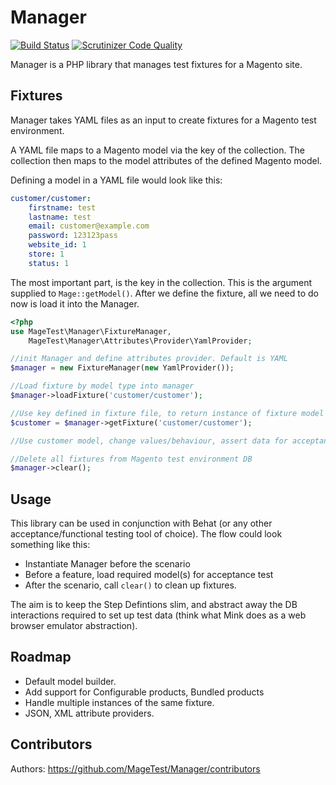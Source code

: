 Manager
===

[![Build Status](https://travis-ci.org/MageTest/Manager.svg?branch=master)](https://travis-ci.org/MageTest/Manager)
[![Scrutinizer Code Quality](https://scrutinizer-ci.com/g/MageTest/Manager/badges/quality-score.png?b=master)](https://scrutinizer-ci.com/g/MageTest/Manager/?branch=master)

Manager is a PHP library that manages test fixtures for a Magento site.

Fixtures
---
Manager takes YAML files as an input to create fixtures for a Magento test environment.

A YAML file maps to a Magento model via the key of the collection. The collection then maps to the model attributes
of the defined Magento model.

Defining a model in a YAML file would look like this:
``` yaml
customer/customer:
    firstname: test
    lastname: test
    email: customer@example.com
    password: 123123pass
    website_id: 1
    store: 1
    status: 1
```
The most important part, is the key in the collection. This is the argument supplied to `Mage::getModel()`.
After we define the fixture, all we need to do now is load it into the Manager.

``` php
<?php
use MageTest\Manager\FixtureManager,
    MageTest\Manager\Attributes\Provider\YamlProvider;

//init Manager and define attributes provider. Default is YAML
$manager = new FixtureManager(new YamlProvider());

//Load fixture by model type into manager
$manager->loadFixture('customer/customer');

//Use key defined in fixture file, to return instance of fixture model
$customer = $manager->getFixture('customer/customer');

//Use customer model, change values/behaviour, assert data for acceptance tests

//Delete all fixtures from Magento test environment DB
$manager->clear();
```
Usage
---
This library can be used in conjunction with Behat (or any other acceptance/functional testing tool of choice).
The flow could look something like this:
- Instantiate Manager before the scenario
- Before a feature, load required model(s) for acceptance test
- After the scenario, call `clear()` to clean up fixtures.

The aim is to keep the Step Defintions slim, and abstract away the DB interactions required to set up test data
(think what Mink does as a web browser emulator abstraction).

Roadmap
---
- Default model builder.
- Add support for Configurable products, Bundled products
- Handle multiple instances of the same fixture.
- JSON, XML attribute providers.

Contributors
---
Authors: https://github.com/MageTest/Manager/contributors

